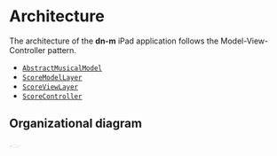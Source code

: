 # Architecture

The architecture of the **dn-m** iPad application follows the Model-View-Controller pattern.
 
- [`AbstractMusicalModel`](AbstractMusicalModel.md)
- [`ScoreModelLayer`](ScoreModelLayer.md)
- [`ScoreViewLayer`](ScoreViewLayer.md)
- [`ScoreController`](ScoreController.md)

## Organizational diagram

<img src="img/Architecture.png" alt="Architecture" style="width: 20px;"/>
